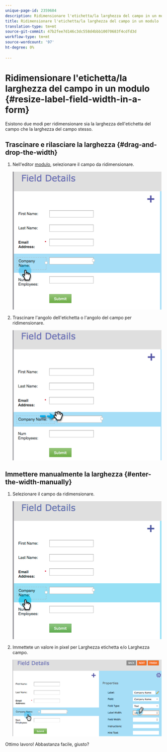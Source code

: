 ```yaml
---
unique-page-id: 2359604
description: Ridimensionare l'etichetta/la larghezza del campo in un modulo - Documenti Marketo - Documentazione del prodotto
title: Ridimensionare l'etichetta/la larghezza del campo in un modulo
translation-type: tm+mt
source-git-commit: 47b2fee7d146c3dc558d4bbb10070683f4cdfd3d
workflow-type: tm+mt
source-wordcount: '97'
ht-degree: 0%

---
```



# Ridimensionare l&#39;etichetta/la larghezza del campo in un modulo {#resize-label-field-width-in-a-form}

Esistono due modi per ridimensionare sia la larghezza dell&#39;etichetta del campo che la larghezza del campo stesso.

## Trascinare e rilasciare la larghezza {#drag-and-drop-the-width}

1. Nell&#39;editor [modulo](../../../../product-docs/demand-generation/forms/form-actions/edit-a-form.md), selezionare il campo da ridimensionare.

   ![](assets/image2014-9-15-15-3a24-3a0.png)

1. Trascinare l&#39;angolo dell&#39;etichetta o l&#39;angolo del campo per ridimensionare.

   ![](assets/image2014-9-15-15-3a24-3a14.png)

## Immettere manualmente la larghezza {#enter-the-width-manually}

1. Selezionare il campo da ridimensionare.

   ![](assets/image2014-9-15-15-3a24-3a28.png)

1. Immettete un valore in pixel per Larghezza etichetta e/o Larghezza campo.

   ![](assets/image2014-9-15-15-3a24-3a36.png)

Ottimo lavoro! Abbastanza facile, giusto?
